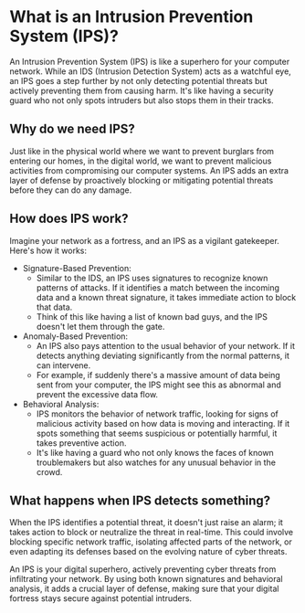 # What is an Intrusion Prevention System (IPS)?
An Intrusion Prevention System (IPS) is like a superhero for your computer network. While an IDS (Intrusion Detection System) acts as a watchful eye, an IPS goes a step further by not only detecting potential threats but actively preventing them from causing harm. It's like having a security guard who not only spots intruders but also stops them in their tracks.

## Why do we need IPS?
Just like in the physical world where we want to prevent burglars from entering our homes, in the digital world, we want to prevent malicious activities from compromising our computer systems. An IPS adds an extra layer of defense by proactively blocking or mitigating potential threats before they can do any damage.

## How does IPS work?
Imagine your network as a fortress, and an IPS as a vigilant gatekeeper. Here's how it works:

- Signature-Based Prevention:
  - Similar to the IDS, an IPS uses signatures to recognize known patterns of attacks. If it identifies a match between the incoming data and a known threat signature, it takes immediate action to block that data.
  - Think of this like having a list of known bad guys, and the IPS doesn't let them through the gate.
- Anomaly-Based Prevention:
  - An IPS also pays attention to the usual behavior of your network. If it detects anything deviating significantly from the normal patterns, it can intervene.
  - For example, if suddenly there's a massive amount of data being sent from your computer, the IPS might see this as abnormal and prevent the excessive data flow.
- Behavioral Analysis:
  - IPS monitors the behavior of network traffic, looking for signs of malicious activity based on how data is moving and interacting. If it spots something that seems suspicious or potentially harmful, it takes preventive action.
  - It's like having a guard who not only knows the faces of known troublemakers but also watches for any unusual behavior in the crowd.

## What happens when IPS detects something?
When the IPS identifies a potential threat, it doesn't just raise an alarm; it takes action to block or neutralize the threat in real-time. This could involve blocking specific network traffic, isolating affected parts of the network, or even adapting its defenses based on the evolving nature of cyber threats.

An IPS is your digital superhero, actively preventing cyber threats from infiltrating your network. By using both known signatures and behavioral analysis, it adds a crucial layer of defense, making sure that your digital fortress stays secure against potential intruders.
